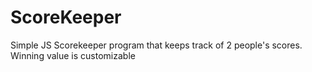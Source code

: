 # ScoreKeeper
Simple JS Scorekeeper program that keeps track of 2 people's scores. Winning value is customizable 
